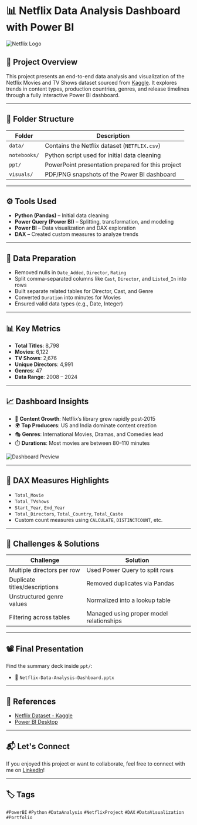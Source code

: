 # 📊 Netflix Data Analysis Dashboard with Power BI

![Netflix Logo](https://upload.wikimedia.org/wikipedia/commons/6/69/Netflix_logo.svg)

## 🎯 Project Overview

This project presents an end-to-end data analysis and visualization of the Netflix Movies and TV Shows dataset sourced from [Kaggle](https://www.kaggle.com/datasets/rahulvyasm/netflix-movies-and-tv-shows). It explores trends in content types, production countries, genres, and release timelines through a fully interactive Power BI dashboard.

---

## 📁 Folder Structure

| Folder      | Description                                         |
|-------------|-----------------------------------------------------|
| `data/`     | Contains the Netflix dataset (`NETFLIX.csv`)        |
| `notebooks/`| Python script used for initial data cleaning        |
| `ppt/`      | PowerPoint presentation prepared for this project   |
| `visuals/`  | PDF/PNG snapshots of the Power BI dashboard         |

---

## ⚙️ Tools Used

- **Python (Pandas)** – Initial data cleaning
- **Power Query (Power BI)** – Splitting, transformation, and modeling
- **Power BI** – Data visualization and DAX exploration
- **DAX** – Created custom measures to analyze trends

---

## 🧹 Data Preparation

- Removed nulls in `Date_Added`, `Director`, `Rating`
- Split comma-separated columns like `Cast`, `Director`, and `Listed_In` into rows
- Built separate related tables for Director, Cast, and Genre
- Converted `Duration` into minutes for Movies
- Ensured valid data types (e.g., Date, Integer)

---

## 📊 Key Metrics

- **Total Titles**: 8,798  
- **Movies**: 6,122  
- **TV Shows**: 2,676  
- **Unique Directors**: 4,991  
- **Genres**: 47  
- **Data Range**: 2008 – 2024

---

## 📈 Dashboard Insights

- 📅 **Content Growth**: Netflix’s library grew rapidly post-2015
- 🌍 **Top Producers**: US and India dominate content creation
- 🎭 **Genres**: International Movies, Dramas, and Comedies lead
- ⏱️ **Durations**: Most movies are between 80–110 minutes

![Dashboard Preview](./visuals/dashboard_preview.png)

---

## 🧠 DAX Measures Highlights

- `Total_Movie`
- `Total_TVshows`
- `Start_Year`, `End_Year`
- `Total_Directors`, `Total_Country`, `Total_Caste`
- Custom count measures using `CALCULATE`, `DISTINCTCOUNT`, etc.

---

## 🚧 Challenges & Solutions

| Challenge                      | Solution                                |
|-------------------------------|-----------------------------------------|
| Multiple directors per row    | Used Power Query to split rows          |
| Duplicate titles/descriptions | Removed duplicates via Pandas           |
| Unstructured genre values     | Normalized into a lookup table          |
| Filtering across tables       | Managed using proper model relationships|

---

## 📽️ Final Presentation

Find the summary deck inside `ppt/`:
- 📁 `Netflix-Data-Analysis-Dashboard.pptx`

---

## 🔗 References

- [Netflix Dataset - Kaggle](https://www.kaggle.com/datasets/rahulvyasm/netflix-movies-and-tv-shows)
- [Power BI Desktop](https://powerbi.microsoft.com/desktop)

---

## 📬 Let's Connect

If you enjoyed this project or want to collaborate, feel free to connect with me on [LinkedIn](https://www.linkedin.com/in/priya-mohan-058b79208/)!

---

## 🏷️ Tags

`#PowerBI` `#Python` `#DataAnalysis` `#NetflixProject` `#DAX` `#DataVisualization` `#Portfolio`

